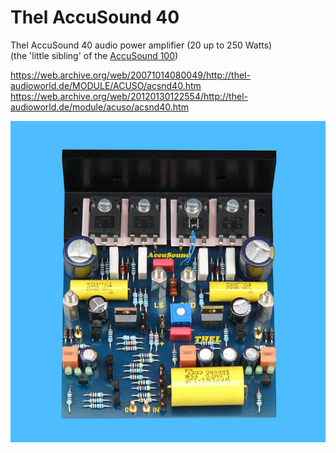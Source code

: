 # Thel AccuSound 40
Thel AccuSound 40 audio power amplifier (20 up to 250 Watts)  
(the 'little sibling' of the <a href="https://github.com/analoghifi/Thel-AccuSound-100">AccuSound 100</a>)
  
https://web.archive.org/web/20071014080049/http://thel-audioworld.de/MODULE/ACUSO/acsnd40.htm  
https://web.archive.org/web/20120130122554/http://thel-audioworld.de/module/acuso/acsnd40.htm  
  
<img src="hardware/accusound_40.jpg" />
